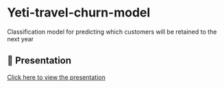 # Yeti-travel-churn-model
Classification model for predicting which customers will be retained to the next year
## 📄 Presentation

[Click here to view the presentation](./Presentation.pdf)
